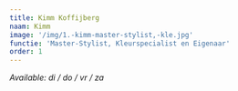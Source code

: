 ```yaml
---
title: Kimm Koffijberg
naam: Kimm
image: '/img/1.-kimm-master-stylist,-kle.jpg'
functie: 'Master-Stylist, Kleurspecialist en Eigenaar'
order: 1
---
```



*Available: di / do / vr / za*